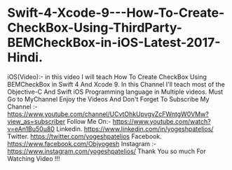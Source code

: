 # Swift-4-Xcode-9---How-To-Create-CheckBox-Using-ThirdParty-BEMCheckBox-in-iOS-Latest-2017-Hindi.
iOS(Video):- in this video I will teach How To Create CheckBox Using BEMCheckBox in Swift 4 And Xcode 9.  In this Channel I'll teach most of the Objective-C And Swift iOS Programming language in Multiple videos.  Must Go to MyChannel Enjoy the Videos And Don't Forget To Subscribe My Channel :-https://www.youtube.com/channel/UCvtOhkUpvgvZcFWntgW0VMw?view_as=subscriber  Follow Me On:- https://www.youtube.com/watch?v=eAn1Bu50u80  Linkedin.  https://www.linkedin.com/in/yogeshpatelios/  Twitter.   https://twitter.com/yogeshpatelios  Facebook.  https://www.facebook.com/Objyogesh  Instagram :- https://www.instagram.com/yogeshpatelios/  Thank You so much For Watching Video !!!
